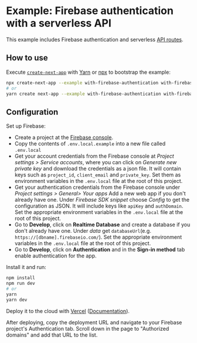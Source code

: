 # Example: Firebase authentication with a serverless API

This example includes Firebase authentication and serverless [API routes](https://nextjs.org/docs/api-routes/introduction).

## How to use

Execute [`create-next-app`](https://github.com/vercel/next.js/tree/canary/packages/create-next-app) with [Yarn](https://yarnpkg.com/lang/en/docs/cli/create/) or [npx](https://github.com/zkat/npx#readme) to bootstrap the example:

```bash
npx create-next-app --example with-firebase-authentication with-firebase-authentication-app
# or
yarn create next-app --example with-firebase-authentication with-firebase-authentication-app
```

## Configuration

Set up Firebase:

- Create a project at the [Firebase console](https://console.firebase.google.com/).
- Copy the contents of `.env.local.example` into a new file called `.env.local`
- Get your account credentials from the Firebase console at _Project settings > Service accounts_, where you can click on _Generate new private key_ and download the credentials as a json file. It will contain keys such as `project_id`, `client_email` and `private_key`. Set them as environment variables in the `.env.local` file at the root of this project.
- Get your authentication credentials from the Firebase console under _Project settings > General> Your apps_ Add a new web app if you don't already have one. Under _Firebase SDK snippet_ choose _Config_ to get the configuration as JSON. It will include keys like `apiKey` and `authDomain`. Set the appropriate environment variables in the `.env.local` file at the root of this project.
- Go to **Develop**, click on **Realtime Database** and create a database if you don't already have one. Under _data_ get `databaseUrl`(e.g. `https://[dbname].firebaseio.com/`). Set the appropriate environment variables in the `.env.local` file at the root of this project.
- Go to **Develop**, click on **Authentication** and in the **Sign-in method** tab enable authentication for the app.

Install it and run:

```bash
npm install
npm run dev
# or
yarn
yarn dev
```

Deploy it to the cloud with [Vercel](https://vercel.com/import?filter=next.js&utm_source=github&utm_medium=readme&utm_campaign=next-example) ([Documentation](https://nextjs.org/docs/deployment)).

After deploying, copy the deployment URL and navigate to your Firebase project's Authentication tab. Scroll down in the page to "Authorized domains" and add that URL to the list.
